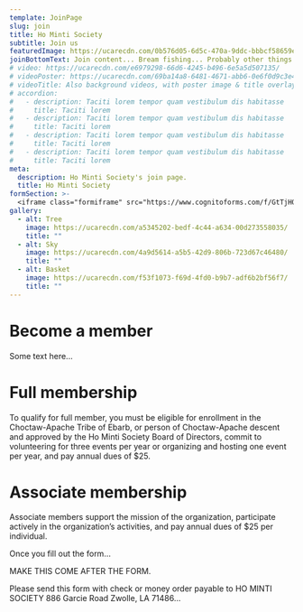 ```yaml
---
template: JoinPage
slug: join
title: Ho Minti Society
subtitle: Join us
featuredImage: https://ucarecdn.com/0b576d05-6d5c-470a-9ddc-bbbcf58659eb/
joinBottomText: Join content... Bream fishing... Probably other things...
# video: https://ucarecdn.com/e6979298-66d6-4245-b496-6e5a5d507135/
# videoPoster: https://ucarecdn.com/69ba14a8-6481-4671-abb6-0e6f0d9c3e46/
# videoTitle: Also background videos, with poster image & title overlay.
# accordion:
#   - description: Taciti lorem tempor quam vestibulum dis habitasse
#     title: Taciti lorem
#   - description: Taciti lorem tempor quam vestibulum dis habitasse
#     title: Taciti lorem
#   - description: Taciti lorem tempor quam vestibulum dis habitasse
#     title: Taciti lorem
#   - description: Taciti lorem tempor quam vestibulum dis habitasse
#     title: Taciti lorem
meta:
  description: Ho Minti Society's join page.
  title: Ho Minti Society
formSection: >-
  <iframe class="formiframe" src="https://www.cognitoforms.com/f/GtTjHOYx10OF7APqunHRFw/7"></iframe>
gallery:
  - alt: Tree
    image: https://ucarecdn.com/a5345202-bedf-4c44-a634-00d273558035/
    title: ""
  - alt: Sky
    image: https://ucarecdn.com/4a9d5614-a5b5-42d9-806b-723d67c46480/
    title: ""
  - alt: Basket
    image: https://ucarecdn.com/f53f1073-f69d-4fd0-b9b7-adf6b2bf56f7/
    title: ""
---
```


# Become a member
Some text here...

# Full membership
To qualify for full member, you must be eligible for enrollment in the Choctaw-Apache Tribe of Ebarb, or person of
Choctaw-Apache descent and approved by the Ho Minti Society Board of Directors, commit to volunteering for three
events per year or organizing and hosting one event per year, and pay annual dues of $25.

# Associate membership
Associate members support the mission of the organization, participate actively in the organization’s activities, and
pay annual dues of $25 per individual.

Once you fill out the form...

MAKE THIS COME AFTER THE FORM. 

Please send this form with check or money order payable to
HO MINTI SOCIETY 886 Garcie Road Zwolle, LA 71486...